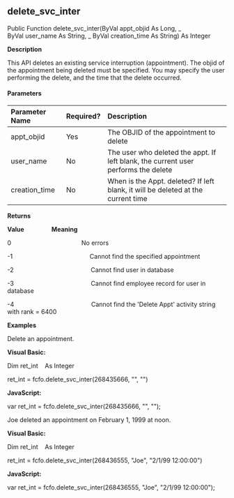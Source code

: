 delete_svc_inter
------------------

Public Function delete_svc_inter(ByVal appt_objid As Long, _
                  ByVal user_name As String, _
ByVal creation_time As String) As Integer

**Description**

This API deletes an existing service interruption (appointment). The objid of the appointment being deleted must be specified. You may specify the user performing the delete, and the time that the delete occurred.

#### Parameters

| Parameter Name | Required? | Description |
|:--- |:--- |:--- |
| appt_objid | Yes | The OBJID of the appointment to delete |
| user_name | No | The user who deleted the appt. If left blank, the current user performs the delete |
| creation_time | No | When is the Appt. deleted? If left blank, it will be deleted at the current time |

**Returns**

**Value**                **Meaning**

0                                         No errors

-1                                             Cannot find the specified appointment

-2                                             Cannot find user in database

-3                                             Cannot find employee record for user in database

-4                                             Cannot find the 'Delete Appt' activity string with rank = 6400

**Examples**

 Delete an appointment.

**Visual Basic:**

Dim ret_int    As Integer

ret_int = fcfo.delete_svc_inter(268435666, "", "")

**JavaScript:**

var ret_int = fcfo.delete_svc_inter(268435666, "", "");

 Joe deleted an appointment on February 1, 1999 at noon.

**Visual Basic:**

Dim ret_int    As Integer

ret_int = fcfo.delete_svc_inter(268436555, "Joe", "2/1/99 12:00:00")

**JavaScript:**

var ret_int = fcfo.delete_svc_inter(268436555, "Joe", "2/1/99 12:00:00");